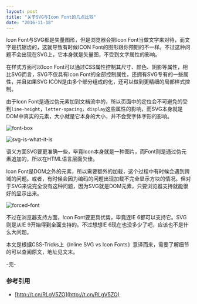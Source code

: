 ```yaml
---
layout: post
title: "关于SVG与Icon Font的几点比较"
date: "2016-11-18"
---
```


Icon Font与SVG都是矢量图形，但是浏览器会把Icon Font当做文字来对待，而文字是抗锯齿的，这就导致有时候ICON Font的图形跟你预期的不一样。不过这种问题不会出现在SVG上，它本身就是矢量图，不受到文字属性的影响。

在样式方面可以Icon Font可以通过CSS属性控制其尺寸、颜色、阴影等属性，相比SVG而言，SVG不仅具有Icon Font的全部控制属性，还拥有SVG专有的一些属性，并且如果SVG ICON是由多个部分组成的化，还可以做到更精细的局部样式控制。


由于Icon Font是通过伪元素加到文档流中的，所以页面中的定位会不可避免的受到`line-height`，`letter-spacing`，`display`这些属性的影响，而SVG本身就是DOM中真实的元素，大小就是它本身的大小，并不会受字体字形的影响。

![font-box]({{site.IMG_PATH}}/font-box.png)

![svg-is-what-it-is]({{site.IMG_PATH}}/svg-is-what-it-is.png)

语义方面SVG要更准确一些，毕竟Icon本身就是一种图片，而Font则是通过伪元素追加的，所以在HTML语言层面欠佳。


Icon Font是DOM之外的元素，所以需要额外的加载，这个过程中有时候会遇到跨域的问题。或者，有时候会因为编码的问题出现加载不完全显示方块的情况。但对于SVG来说完全没有这种问题，因为SVG就是DOM元素，只要浏览器支持就能很好的显示出来。

![forced-font]({{site.IMG_PATH}}/forced-font.jpg)

不过在浏览器支持方面，Icon Font要更具优势，毕竟连IE 6都可以支持它。SVG则是从IE 9开始得到全面支持的。不过想想IE 6现在也没多少了吧，应该也不是什么大问题。

本文是根据CSS-Tricks上《Inline SVG vs Icon Fonts》意译而来，需要了解细节的可以查阅原文，地址见文末。

-完-

### 参考引用
+ [http://t.cn/RLgV5ZO](http://t.cn/RLgV5ZO)
